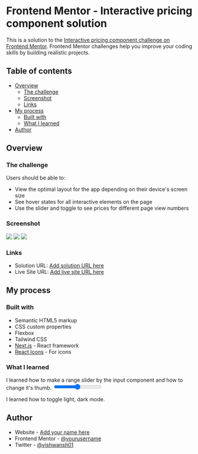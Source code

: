 # Frontend Mentor - Interactive pricing component solution

This is a solution to the [Interactive pricing component challenge on Frontend Mentor](https://www.frontendmentor.io/challenges/interactive-pricing-component-t0m8PIyY8). Frontend Mentor challenges help you improve your coding skills by building realistic projects.

## Table of contents

- [Overview](#overview)
  - [The challenge](#the-challenge)
  - [Screenshot](#screenshot)
  - [Links](#links)
- [My process](#my-process)
  - [Built with](#built-with)
  - [What I learned](#what-i-learned)
- [Author](#author)

## Overview

### The challenge

Users should be able to:

- View the optimal layout for the app depending on their device's screen size
- See hover states for all interactive elements on the page
- Use the slider and toggle to see prices for different page view numbers

### Screenshot

![](/Screenshot1.png)
![](/Screenshot2.png)
![](/Screenshot3.png)

### Links

- Solution URL: [Add solution URL here](https://github.com/vishwansh01/investo-assignment)
- Live Site URL: [Add live site URL here](https://investo-assignment.netlify.app)

## My process

### Built with

- Semantic HTML5 markup
- CSS custom properties
- Flexbox
- Tailwind CSS
- [Next.js](https://nextjs.org/) - React framework
- [React Icons](https://react-icons.github.io/react-icons/) - For icons

### What I learned

I learned how to make a range slider by the input component and how to change it's thumb.
<input type="range"/>

I learned how to toggle light, dark mode.

## Author

- Website - [Add your name here](https://vishwansh.vercel.app)
- Frontend Mentor - [@yourusername](https://www.frontendmentor.io/profile/yourusername)
- Twitter - [@vishwansh01](https://x.com/VishwanshK)

